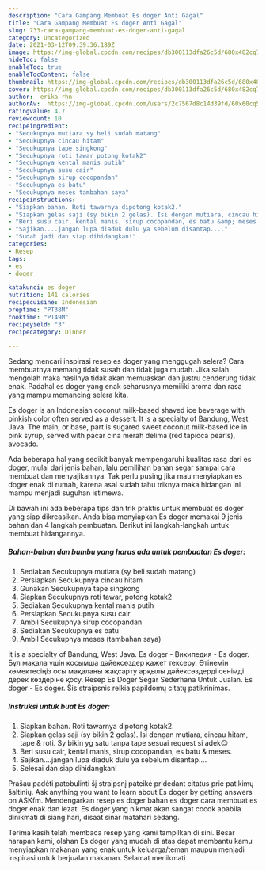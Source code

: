 ```yaml
---
description: "Cara Gampang Membuat Es doger Anti Gagal"
title: "Cara Gampang Membuat Es doger Anti Gagal"
slug: 733-cara-gampang-membuat-es-doger-anti-gagal
category: Uncategorized
date: 2021-03-12T09:39:36.189Z
image: https://img-global.cpcdn.com/recipes/db300113dfa26c5d/680x482cq70/es-doger-foto-resep-utama.jpg
hideToc: false
enableToc: true
enableTocContent: false
thumbnail: https://img-global.cpcdn.com/recipes/db300113dfa26c5d/680x482cq70/es-doger-foto-resep-utama.jpg
cover: https://img-global.cpcdn.com/recipes/db300113dfa26c5d/680x482cq70/es-doger-foto-resep-utama.jpg
author:  erika rhn
authorAv:  https://img-global.cpcdn.com/users/2c7567d8c14d39fd/60x60cq50/avatar.jpg
ratingvalue: 4.7
reviewcount: 10
recipeingredient:
- "Secukupnya mutiara sy beli sudah matang"
- "Secukupnya cincau hitam"
- "Secukupnya tape singkong"
- "Secukupnya roti tawar potong kotak2"
- "Secukupnya kental manis putih"
- "Secukupnya susu cair"
- "Secukupnya sirup cocopandan"
- "Secukupnya es batu"
- "Secukupnya meses tambahan saya"
recipeinstructions:
- "Siapkan bahan. Roti tawarnya dipotong kotak2."
- "Siapkan gelas saji (sy bikin 2 gelas). Isi dengan mutiara, cincau hitam, tape &amp; roti. Sy bikin yg satu tanpa tape sesuai request si adek😊"
- "Beri susu cair, kental manis, sirup cocopandan, es batu &amp; meses."
- "Sajikan....jangan lupa diaduk dulu ya sebelum disantap...."
- "Sudah jadi dan siap dihidangkan!"
categories:
- Resep
tags:
- es
- doger

katakunci: es doger 
nutrition: 141 calories
recipecuisine: Indonesian
preptime: "PT38M"
cooktime: "PT49M"
recipeyield: "3"
recipecategory: Dinner

---
```



Sedang mencari inspirasi resep es doger yang menggugah selera? Cara membuatnya memang tidak susah dan tidak juga mudah. Jika salah mengolah maka hasilnya tidak akan memuaskan dan justru cenderung tidak enak. Padahal es doger yang enak seharusnya memiliki aroma dan rasa yang mampu memancing selera kita.


Es doger is an Indonesian coconut milk-based shaved ice beverage with pinkish color often served as a dessert. It is a specialty of Bandung, West Java. The main, or base, part is sugared sweet coconut milk-based ice in pink syrup, served with pacar cina merah delima (red tapioca pearls), avocado.

Ada beberapa hal yang sedikit banyak mempengaruhi kualitas rasa dari es doger, mulai dari jenis bahan, lalu pemilihan bahan segar sampai cara membuat dan menyajikannya. Tak perlu pusing jika mau menyiapkan es doger enak di rumah, karena asal sudah tahu triknya maka hidangan ini mampu menjadi suguhan istimewa.


Di bawah ini ada beberapa tips dan trik praktis untuk membuat es doger yang siap dikreasikan. Anda bisa menyiapkan Es doger memakai 9 jenis bahan dan 4 langkah pembuatan. Berikut ini langkah-langkah untuk membuat hidangannya.

<!--inarticleads1-->

##### Bahan-bahan dan bumbu yang harus ada untuk pembuatan Es doger:

1. Sediakan Secukupnya mutiara (sy beli sudah matang)
1. Persiapkan Secukupnya cincau hitam
1. Gunakan Secukupnya tape singkong
1. Siapkan Secukupnya roti tawar, potong kotak2
1. Sediakan Secukupnya kental manis putih
1. Persiapkan Secukupnya susu cair
1. Ambil Secukupnya sirup cocopandan
1. Sediakan Secukupnya es batu
1. Ambil Secukupnya meses (tambahan saya)


It is a specialty of Bandung, West Java. Es doger - Википедия - Es doger. Бұл мақала үшін қосымша дәйексөздер қажет тексеру. Өтінемін көмектесіңіз осы мақаланы жақсарту арқылы дәйексөздерді сенімді дерек көздеріне қосу. Resep Es Doger Segar Sederhana Untuk Jualan. Es doger - Es doger. Šis straipsnis reikia papildomų citatų patikrinimas. 

<!--inarticleads2-->

##### Instruksi untuk buat Es doger:

1. Siapkan bahan. Roti tawarnya dipotong kotak2.
1. Siapkan gelas saji (sy bikin 2 gelas). Isi dengan mutiara, cincau hitam, tape &amp; roti. Sy bikin yg satu tanpa tape sesuai request si adek😊
1. Beri susu cair, kental manis, sirup cocopandan, es batu &amp; meses.
1. Sajikan....jangan lupa diaduk dulu ya sebelum disantap....
1. Selesai dan siap dihidangkan!

Prašau padėti patobulinti šį straipsnį pateikė pridedant citatus prie patikimų šaltinių. Ask anything you want to learn about Es doger by getting answers on ASKfm. Mendengarkan resep es doger bahan es doger cara membuat es doger enak dan lezat. Es doger yang nikmat akan sangat cocok apabila dinikmati di siang hari, disaat sinar matahari sedang. 

Terima kasih telah membaca resep yang kami tampilkan di sini. Besar harapan kami, olahan Es doger yang mudah di atas dapat membantu kamu menyiapkan makanan yang enak untuk keluarga/teman maupun menjadi inspirasi untuk berjualan makanan. Selamat menikmati
